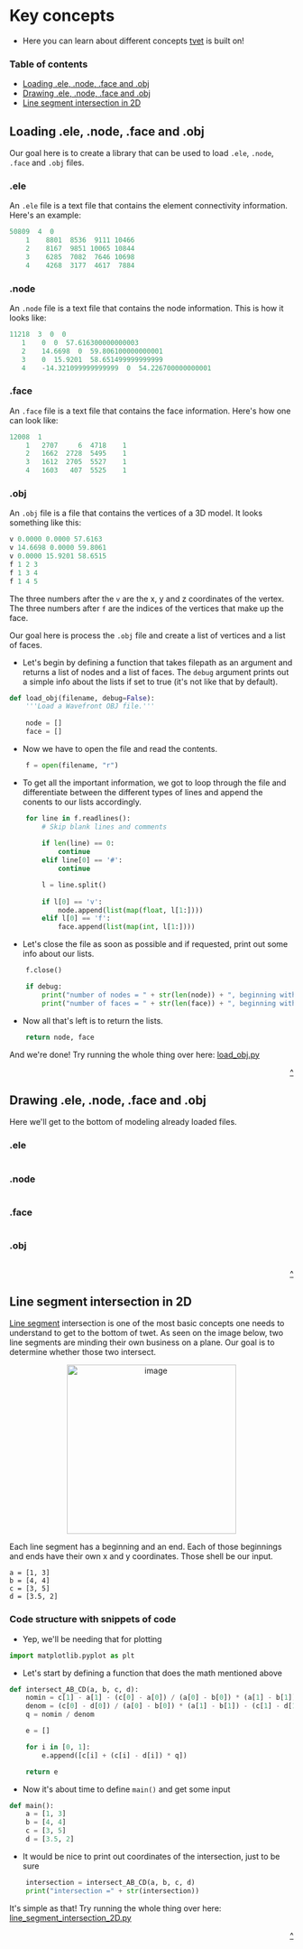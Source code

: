 # Key concepts

+ Here you can learn about different concepts <a href="https://github.com/scraptechguy/tvet">tvet</a> is built on! 

### Table of contents

+ <a href="https://github.com/scraptechguy/tvet/blob/main/docs/CONCEPTS.md#loading-ele-node-face-and-obj">Loading .ele, .node, .face and .obj</a>
+ <a href="https://github.com/scraptechguy/tvet/blob/main/docs/CONCEPTS.md#drawing-ele-node-face-and-obj">Drawing .ele, .node, .face and .obj</a>
+ <a href="https://github.com/scraptechguy/tvet/blob/main/docs/CONCEPTS.md#line-segment-intersection-in-2d">Line segment intersection in 2D</a>


## Loading .ele, .node, .face and .obj

Our goal here is to create a library that can be used to load `.ele`, `.node`, `.face` and `.obj` files.

### .ele

An `.ele` file is a text file that contains the element connectivity information. Here's an example:

```py
50809  4  0
    1    8801  8536  9111 10466
    2    8167  9851 10065 10844
    3    6285  7082  7646 10698
    4    4268  3177  4617  7884
```

### .node

An `.node` file is a text file that contains the node information. This is how it looks like:

```py
11218  3  0  0
   1    0  0  57.616300000000003
   2    14.6698  0  59.806100000000001
   3    0  15.9201  58.651499999999999
   4    -14.321099999999999  0  54.226700000000001
```

### .face

An `.face` file is a text file that contains the face information. Here's how one can look like:

```py
12008  1
    1   2707     6  4718    1
    2   1662  2728  5495    1
    3   1612  2705  5527    1
    4   1603   407  5525    1
```

### .obj

An `.obj` file is a file that contains the vertices of a 3D model. It looks something like this:

```py
v 0.0000 0.0000 57.6163
v 14.6698 0.0000 59.8061
v 0.0000 15.9201 58.6515
f 1 2 3
f 1 3 4
f 1 4 5
```

The three numbers after the `v` are the x, y and z coordinates of the vertex. The three numbers after `f` are the indices of the vertices that make up the face.

Our goal here is process the `.obj` file and create a list of vertices and a list of faces.

+ Let's begin by defining a function that takes filepath as an argument and returns a list of nodes and a list of faces. The `debug` argument prints out a simple info about the lists if set to true (it's not like that by default).

```py
def load_obj(filename, debug=False):
    '''Load a Wavefront OBJ file.''' 
    
    node = []
    face = []
```

+ Now we have to open the file and read the contents. 

```py
    f = open(filename, "r")
```

+ To get all the important information, we got to loop through the file and differentiate between the different types of lines and append the conents to our lists accordingly. 

```py
    for line in f.readlines():
        # Skip blank lines and comments
          
        if len(line) == 0:
            continue
        elif line[0] == '#': 
            continue

        l = line.split()
        
        if l[0] == 'v':
            node.append(list(map(float, l[1:])))
        elif l[0] == 'f':
            face.append(list(map(int, l[1:])))
```

+ Let's close the file as soon as possible and if requested, print out some info about our lists. 

```py
    f.close()

    if debug:
        print("number of nodes = " + str(len(node)) + ", beginning with node " + str(node[0]))
        print("number of faces = " + str(len(face)) + ", beginning with face " + str(face[0]))
```

+ Now all that's left is to return the lists. 

```py
    return node, face
```

And we're done! Try running the whole thing over here: <a href="https://github.com/scraptechguy/twet/blob/main/docs/segments/load_obj.py">load_obj.py</a>

<div align="right">
  <a href="https://github.com/scraptechguy/twet/blob/main/docs/CONCEPTS.md#key-concepts">^</a>
</div>


## Drawing .ele, .node, .face and .obj

Here we'll get to the bottom of modeling already loaded files.  

### .ele

```
```

### .node

```
```

### .face

```
```

### .obj

```
```

<div align="right">
  <a href="https://github.com/scraptechguy/twet/blob/main/docs/CONCEPTS.md#key-concepts">^</a>
</div>


## Line segment intersection in 2D

<a href="https://en.wikipedia.org/wiki/Line_segment">Line segment</a> intersection is one of the most basic concepts one needs to understand to get to the bottom of twet. As seen on the image below, two line segments are minding their own business on a plane. Our goal is to determine whether those two intersect.

<div align="center">
  <img width="300" alt="image" src="https://user-images.githubusercontent.com/75474651/178101946-bd99bafb-f2fb-4b4f-bf65-a41fe574ae0f.png">
</div>

Each line segment has a beginning and an end. Each of those beginnings and ends have their own x and y coordinates. Those shell be our input. 

```
a = [1, 3]
b = [4, 4]
c = [3, 5]
d = [3.5, 2]
```


### Code structure with snippets of code

+ Yep, we'll be needing that for plotting

```py
import matplotlib.pyplot as plt
```

+ Let's start by defining a function that does the math mentioned above

```py
def intersect_AB_CD(a, b, c, d): 
    nomin = c[1] - a[1] - (c[0] - a[0]) / (a[0] - b[0]) * (a[1] - b[1])
    denom = (c[0] - d[0]) / (a[0] - b[0]) * (a[1] - b[1]) - (c[1] - d[1])
    q = nomin / denom

    e = []

    for i in [0, 1]:
        e.append([c[i] + (c[i] - d[i]) * q])

    return e
```

+ Now it's about time to define `main()` and get some input

```py
def main():
    a = [1, 3]
    b = [4, 4]
    c = [3, 5]
    d = [3.5, 2]
```

+ It would be nice to print out coordinates of the intersection, just to be sure

```py
    intersection = intersect_AB_CD(a, b, c, d)
    print("intersection =" + str(intersection))
```

It's simple as that! Try running the whole thing over here: <a href="https://github.com/scraptechguy/twet/blob/main/docs/segments/line_segment_intersection_2D.py">line_segment_intersection_2D.py</a>

<div align="right">
  <a href="https://github.com/scraptechguy/twet/blob/main/docs/CONCEPTS.md#key-concepts">^</a>
</div>
